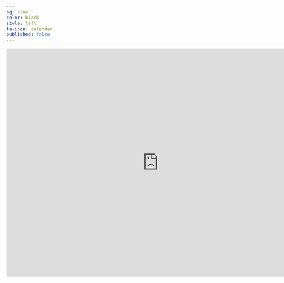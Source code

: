 ```yaml
---
bg: blue    
color: black
style: left
fa-icon: calendar
published: false
---
```


<iframe src="https://calendar.google.com/calendar/embed?showTitle=0&amp;height=600&amp;wkst=1&amp;bgcolor=%23FFFFFF&amp;src=jsqribe%40gmail.com&amp;color=%23875509&amp;ctz=Europe%2FLondon" style="border-width:0" width="800" height="600" frameborder="0" scrolling="no"></iframe>
